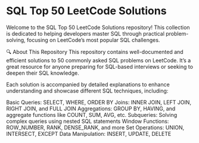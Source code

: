 # SQL Top 50 LeetCode Solutions

Welcome to the SQL Top 50 LeetCode Solutions repository! This collection is dedicated to helping developers master SQL through practical problem-solving, focusing on LeetCode’s most popular SQL challenges.

🔍 About This Repository
This repository contains well-documented and efficient solutions to 50 commonly asked SQL problems on LeetCode. It’s a great resource for anyone preparing for SQL-based interviews or seeking to deepen their SQL knowledge.

Each solution is accompanied by detailed explanations to enhance understanding and showcase different SQL techniques, including:

Basic Queries: SELECT, WHERE, ORDER BY
Joins: INNER JOIN, LEFT JOIN, RIGHT JOIN, and FULL JOIN
Aggregations: GROUP BY, HAVING, and aggregate functions like COUNT, SUM, AVG, etc.
Subqueries: Solving complex queries using nested SQL statements
Window Functions: ROW_NUMBER, RANK, DENSE_RANK, and more
Set Operations: UNION, INTERSECT, EXCEPT
Data Manipulation: INSERT, UPDATE, DELETE
